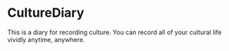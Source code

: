 # CultureDiary
This is a diary for recording culture.
You can record all of your cultural life vividly anytime, anywhere.
